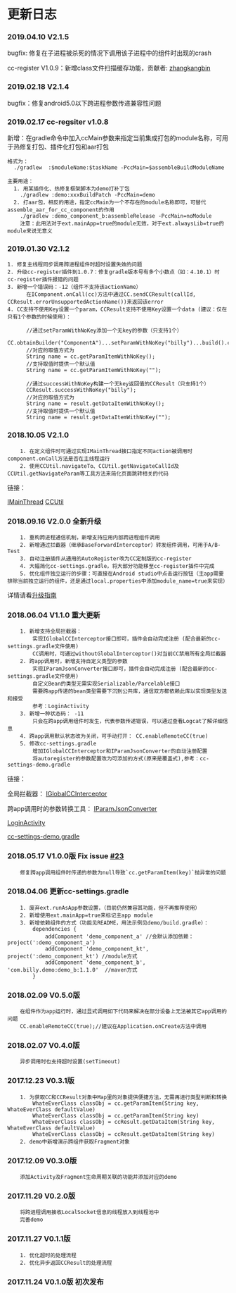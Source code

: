 
# 更新日志

### 2019.04.10 V2.1.5

bugfix: 修复在子进程被杀死的情况下调用该子进程中的组件时出现的crash

cc-register V1.0.9：新增class文件扫描缓存功能，贡献者: [zhangkangbin](https://github.com/zhangkangbin)

### 2019.02.18 V2.1.4

bugfix：修复android5.0以下跨进程参数传递兼容性问题

### 2019.02.17 cc-regsiter v1.0.8

新增：在gradle命令中加入ccMain参数来指定当前集成打包的module名称，可用于热修复打包、插件化打包和aar打包

~~~
格式为：
  ./gradlew  :$moduleName:$taskName -PccMain=$assembleBuildModuleName

主要用途：
  1. 用某插件化、热修复框架脚本为demo打补丁包
    ./gradlew :demo:xxxBuildPatch -PccMain=demo
  2. 打aar包，相反的用途，指定ccMain为一个不存在的module名称即可，可替代assemble_aar_for_cc_component的作用
    ./gradlew :demo_component_b:assembleRelease -PccMain=noModule 
    注意：此用法对于ext.mainApp=true的module无效，对于ext.alwaysLib=true的module来说无意义
~~~
### 2019.01.30 V2.1.2

~~~
1. 修复主线程同步调用跨进程组件时超时设置失效的问题
2. 升级cc-register插件到1.0.7：修复gradle版本号有多个小数点（如：4.10.1）时cc-register插件报错的问题
3. 新增一个错误码：-12（组件不支持该actionName）
      在IComponent.onCall(cc)方法中通过CC.sendCCResult(callId, CCResult.errorUnsupportedActionName())来返回该error
4. CC支持不使用Key设置一个param，CCResult支持不使用Key设置一个data (建议：仅在只有1个参数的时候使用)：

      //通过setParamWithNoKey添加一个无key的参数（只支持1个）
      CC.obtainBuilder("ComponentA")...setParamWithNoKey("billy")...build().callAsync();
      //对应的取值方式为
      String name = cc.getParamItemWithNoKey();
      //支持取值时提供一个默认值
      String name = cc.getParamItemWithNoKey("");
      
      //通过successWithNoKey构建一个无key返回值的CCResult（只支持1个）
      CCResult.successWithNoKey("billy");
      //对应的取值方式为
      String name = result.getDataItemWithNoKey();
      //支持取值时提供一个默认值
      String name = result.getDataItemWithNoKey("");
~~~
### 2018.10.05 V2.1.0


        1. 在定义组件时可通过实现IMainThread接口指定不同action被调用时component.onCall方法是否在主线程运行
        2. 使用CCUtil.navigateTo、CCUtil.getNavigateCallId及CCUtil.getNavigateParam等工具方法来简化页面跳转相关的代码

链接：

[IMainThread](https://github.com/luckybilly/CC/blob/master/cc/src/main/java/com/billy/cc/core/component/IMainThread.java)
[CCUtil](https://github.com/luckybilly/CC/blob/master/cc/src/main/java/com/billy/cc/core/component/CCUtil.java)

     
### 2018.09.16 V2.0.0 全新升级


        1. 重构跨进程通信机制，新增支持应用内部跨进程组件调用
        2. 新增通过拦截器（继承BaseForwardInterceptor）转发组件调用，可用于A/B-Test
        3. 自动注册插件从通用的AutoRegister改为CC定制版的cc-register
        4. 大幅简化cc-settings.gradle，将大部分功能移至cc-register插件中完成
        5. 优化组件独立运行的步骤：可直接在Android studio中点击运行按钮（主app需要排除当前独立运行的组件，还是通过local.properties中添加module_name=true来实现）
        
详情请看[升级指南][1]

### 2018.06.04 V1.1.0 重大更新


        1. 新增支持全局拦截器： 
            实现IGlobalCCInterceptor接口即可，插件会自动完成注册 (配合最新的cc-settings.gradle文件使用)
            CC调用时，可通过withoutGlobalInterceptor()对当前CC禁用所有全局拦截器
        2. 跨app调用时，新增支持自定义类型的参数
            实现IParamJsonConverter接口即可，插件会自动完成注册 (配合最新的cc-settings.gradle文件使用)
            自定义Bean的类型无需实现Serializable/Parcelable接口
            需要跨app传递的bean类型需要下沉到公共库，通信双方都依赖此库以实现类型发送和接受
            参考：LoginActivity
        3. 新增一种状态码： -11
            只会在跨app调用组件时发生，代表参数传递错误，可以通过查看Logcat了解详细信息
        4. 跨app调用默认状态改为关闭，可手动打开： CC.enableRemoteCC(true)
        5. 修改cc-settings.gradle
            增加IGlobalCCInterceptor和IParamJsonConverter的自动注册配置
            将autoregister的参数配置改为可添加的方式(原来是覆盖式),参考：cc-settings-demo.gradle

链接：

全局拦截器：
[IGlobalCCInterceptor](https://github.com/luckybilly/CC/blob/master/cc/src/main/java/com/billy/cc/core/component/IGlobalCCInterceptor.java)

跨app调用时的参数转换工具：
[IParamJsonConverter](https://github.com/luckybilly/CC/blob/master/cc/src/main/java/com/billy/cc/core/component/IParamJsonConverter.java)

[LoginActivity](https://github.com/luckybilly/CC/blob/master/demo_component_b/src/main/java/com/billy/cc/demo/component/b/LoginActivity.java)

[cc-settings-demo.gradle](https://github.com/luckybilly/CC/blob/master/cc-settings-demo.gradle)

### 2018.05.17 V1.0.0版 Fix issue [#23](https://github.com/luckybilly/CC/issues/23)


        修复跨app调用组件时传递的参数为null导致`cc.getParamItem(key)`抛异常的问题

### 2018.04.06 更新cc-settings.gradle


        1. 废弃ext.runAsApp参数设置，（目前仍然兼容其功能，但不再推荐使用）
        2. 新增使用ext.mainApp=true来标记主app module
        3. 新增依赖组件的方式（功能见README，用法示例见demo/build.gradle）： 
            dependencies {
                addComponent 'demo_component_a' //会默认添加依赖：project(':demo_component_a')
                addComponent 'demo_component_kt', project(':demo_component_kt') //module方式
                addComponent 'demo_component_b', 'com.billy.demo:demo_b:1.1.0'  //maven方式
            }
        

### 2018.02.09 V0.5.0版

        
        在组件作为app运行时，通过显式调用如下代码来解决在部分设备上无法被其它app调用的问题
        CC.enableRemoteCC(true);//建议在Application.onCreate方法中调用

### 2018.02.07 V0.4.0版

        
        异步调用时也支持超时设置(setTimeout)

### 2017.12.23 V0.3.1版

        
        1. 为获取CC和CCResult对象中Map里的对象提供便捷方法，无需再进行类型判断和转换
            WhateEverClass classObj = cc.getParamItem(String key, WhateEverClass defaultValue)
            WhateEverClass classObj = cc.getParamItem(String key)
            WhateEverClass classObj = ccResult.getDataItem(String key, WhateEverClass defaultValue)
            WhateEverClass classObj = ccResult.getDataItem(String key)
        2. demo中新增演示跨组件获取Fragment对象
            
        

### 2017.12.09 V0.3.0版

    
        添加Activity及Fragment生命周期关联的功能并添加对应的demo

### 2017.11.29 V0.2.0版


        将跨进程调用接收LocalSocket信息的线程放入到线程池中
        完善demo
        
### 2017.11.27 V0.1.1版
    
    
        1. 优化超时的处理流程
        2. 优化异步返回CCResult的处理流程

### 2017.11.24 V0.1.0版 初次发布


[1]: #/1.x_to_2.x